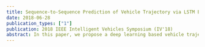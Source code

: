```yaml
---
title: Sequence-to-Sequence Prediction of Vehicle Trajectory via LSTM Encoder-Decoder Architecture
date: 2018-06-28
publication_types: ["1"]
publication: 2018 IEEE Intelligent Vehicles Symposium (IV'18)
abstract: In this paper, we propose a deep learning based vehicle trajectory prediction technique which can generate the future trajectory sequence of surrounding vehicles in real time. We employ the encoder-decoder architecture which analyzes the pattern underlying in the past trajectory using the long short-term memory (LSTM) based encoder and generates the future trajectory sequence using the LSTM based decoder. This structure produces the K most likely trajectory candidates over occupancy grid map by employing the beam search technique which keeps the K locally best candidates from the decoder output. The experiments conducted on highway traffic scenarios show that the prediction accuracy of the proposed method is significantly higher than the conventional trajectory prediction techniques.
---
```

